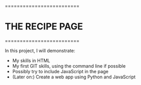 =========================
<h1>THE RECIPE PAGE</h1>
=========================

In this project, I will demonstrate:
- My skills in HTML
- My first GIT skills, using the command line if possible
- Possibly try to include JavaScript in the page
- (Later on:) Create a web app using Python and JavaScript